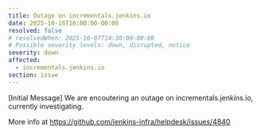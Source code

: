 ```yaml
---
title: Outage on incrementals.jenkins.io
date: 2025-10-16T16:00:00-00:00
resolved: false
# resolvedWhen: 2025-10-07T14:30:00-00:00
# Possible severity levels: down, disrupted, notice
severity: down
affected:
  - incrementals.jenkins.io
section: issue
---
```


[Initial Message]
We are encoutering an outage on incrementals.jenkins.io, currently investigating.

More info at https://github.com/jenkins-infra/helpdesk/issues/4840
